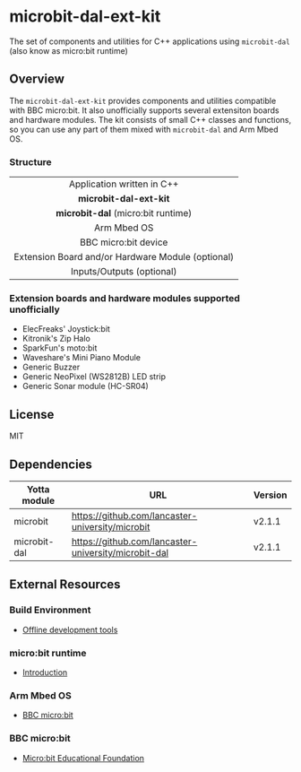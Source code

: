 
# microbit-dal-ext-kit

The set of components and utilities for C++ applications using `microbit-dal` (also know as micro:bit runtime)

## Overview

The `microbit-dal-ext-kit` provides components and utilities compatible with BBC micro:bit. It also unofficially supports several extensiton boards and hardware modules. The kit consists of small C++ classes and functions, so you can use any part of them mixed with `microbit-dal` and Arm Mbed OS.

### Structure

<table>
<tr><td align="center">Application written in C++</td></tr>
<tr><td align="center"><b>microbit-dal-ext-kit</b></td></tr>
<tr><td align="center"><b>microbit-dal</b> (micro:bit runtime)</td></tr>
<tr><td align="center">Arm Mbed OS</td></tr>
<tr><td align="center" >BBC micro:bit device</td></tr>
<tr><td align="center">Extension Board and/or Hardware Module (optional)</td></tr>
<tr><td align="center">Inputs/Outputs (optional)</td></tr>
</table>

### Extension boards and hardware modules supported unofficially

+ ElecFreaks' Joystick:bit
+ Kitronik's Zip Halo
+ SparkFun's moto:bit
+ Waveshare's Mini Piano Module
+ Generic Buzzer
+ Generic NeoPixel (WS2812B) LED strip
+ Generic Sonar module (HC-SR04)

## License

MIT

## Dependencies

Yotta module | URL | Version
------------ | --- | -------
microbit     | https://github.com/lancaster-university/microbit     | v2.1.1
microbit-dal | https://github.com/lancaster-university/microbit-dal | v2.1.1

## External Resources

### Build Environment

+ [Offline development tools](https://lancaster-university.github.io/microbit-docs/offline-toolchains/)

### micro:bit runtime

+ [Introduction](https://lancaster-university.github.io/microbit-docs/)

### Arm Mbed OS

+ [BBC micro:bit](https://os.mbed.com/platforms/Microbit/)

### BBC micro:bit

+ [Micro:bit Educational Foundation](https://microbit.org)
